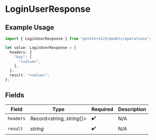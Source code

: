 # LoginUserResponse

## Example Usage

```typescript
import { LoginUserResponse } from "petstore123/models/operations";

let value: LoginUserResponse = {
  headers: {
    "key": [
      "<value>",
    ],
  },
  result: "<value>",
};
```

## Fields

| Field                      | Type                       | Required                   | Description                |
| -------------------------- | -------------------------- | -------------------------- | -------------------------- |
| `headers`                  | Record<string, *string*[]> | :heavy_check_mark:         | N/A                        |
| `result`                   | *string*                   | :heavy_check_mark:         | N/A                        |